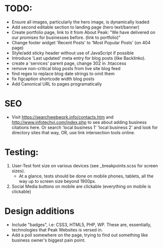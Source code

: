 # TODO:
- Ensure all images, particularly the hero image, is dynamically loaded
- Add second editable section to landing page (hero text/banner)
- Create portfolio page, link to it from About Peak: "We have delivered on our promises for businesses before. (link to portfolio)"
- Change footer widget 'Recent Posts' to 'Most Popular Posts' (on 404 page)
- Style/add sticky header without use of JavaScript if possible
- Introduce 'Last updated' meta entry for blog posts (like Backlinko).
- create a 'services' parent page, change 302 in .htaccess
- remove non-critical blog posts from live site blog feed
- find regex to replace blog date strings to omit them
- fix figcaption shortcode width blog posts
- Add Canonical URL to pages programatically

# SEO
- Visit https://searchwebwork.info/contacts.htm and http://www.infotechvi.com/index.php to see about adding business citations here. Or search 'local business 1' 'local business 2' and look for directory sites that way, OR, use link intersection tools online.

# Testing:
1. User-Test font size on various devices (see _breakpoints.scss for screen sizes). 
    - At a glance, tests should be done on mobile phones, tablets, all the way up to screen size beyond 1900px.
2. Social Media buttons on mobile are clickable (everything on mobile is clickable)

# Design additions
- Include "badges", i.e: CSS3, HTML5, PHP, WP. These are, essentially, technologies that Peak Websites is versed in.
- Add a poll somewhere on the page, trying to find out something like business owner's biggest pain point.

